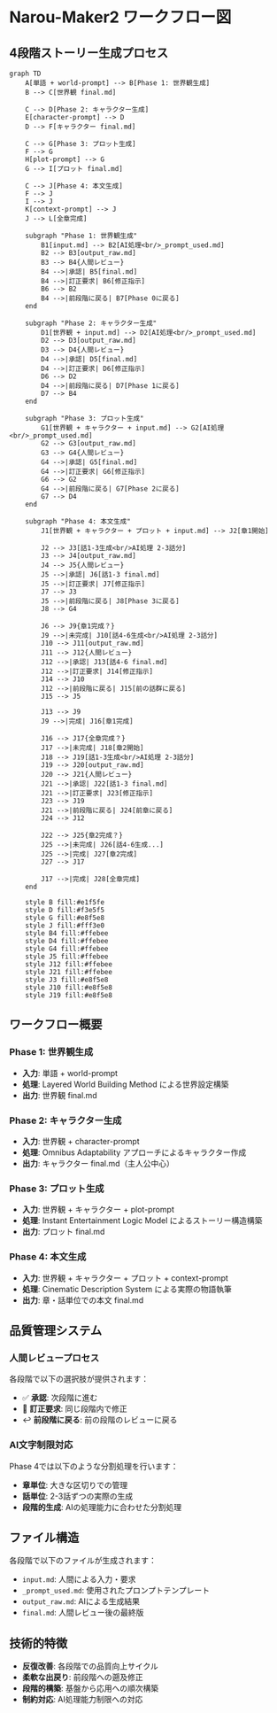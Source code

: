 # Narou-Maker2 ワークフロー図

## 4段階ストーリー生成プロセス

```mermaid
graph TD
    A[単語 + world-prompt] --> B[Phase 1: 世界観生成]
    B --> C[世界観 final.md]
    
    C --> D[Phase 2: キャラクター生成]
    E[character-prompt] --> D
    D --> F[キャラクター final.md]
    
    C --> G[Phase 3: プロット生成]
    F --> G
    H[plot-prompt] --> G
    G --> I[プロット final.md]
    
    C --> J[Phase 4: 本文生成]
    F --> J
    I --> J
    K[context-prompt] --> J
    J --> L[全章完成]
    
    subgraph "Phase 1: 世界観生成"
        B1[input.md] --> B2[AI処理<br/>_prompt_used.md]
        B2 --> B3[output_raw.md]
        B3 --> B4{人間レビュー}
        B4 -->|承認| B5[final.md]
        B4 -->|訂正要求| B6[修正指示]
        B6 --> B2
        B4 -->|前段階に戻る| B7[Phase 0に戻る]
    end
    
    subgraph "Phase 2: キャラクター生成"
        D1[世界観 + input.md] --> D2[AI処理<br/>_prompt_used.md]
        D2 --> D3[output_raw.md]
        D3 --> D4{人間レビュー}
        D4 -->|承認| D5[final.md]
        D4 -->|訂正要求| D6[修正指示]
        D6 --> D2
        D4 -->|前段階に戻る| D7[Phase 1に戻る]
        D7 --> B4
    end
    
    subgraph "Phase 3: プロット生成"
        G1[世界観 + キャラクター + input.md] --> G2[AI処理<br/>_prompt_used.md]
        G2 --> G3[output_raw.md]
        G3 --> G4{人間レビュー}
        G4 -->|承認| G5[final.md]
        G4 -->|訂正要求| G6[修正指示]
        G6 --> G2
        G4 -->|前段階に戻る| G7[Phase 2に戻る]
        G7 --> D4
    end
    
    subgraph "Phase 4: 本文生成"
        J1[世界観 + キャラクター + プロット + input.md] --> J2[章1開始]
        
        J2 --> J3[話1-3生成<br/>AI処理 2-3話分]
        J3 --> J4[output_raw.md]
        J4 --> J5{人間レビュー}
        J5 -->|承認| J6[話1-3 final.md]
        J5 -->|訂正要求| J7[修正指示]
        J7 --> J3
        J5 -->|前段階に戻る| J8[Phase 3に戻る]
        J8 --> G4
        
        J6 --> J9{章1完成？}
        J9 -->|未完成| J10[話4-6生成<br/>AI処理 2-3話分]
        J10 --> J11[output_raw.md]
        J11 --> J12{人間レビュー}
        J12 -->|承認| J13[話4-6 final.md]
        J12 -->|訂正要求| J14[修正指示]
        J14 --> J10
        J12 -->|前段階に戻る| J15[前の話群に戻る]
        J15 --> J5
        
        J13 --> J9
        J9 -->|完成| J16[章1完成]
        
        J16 --> J17{全章完成？}
        J17 -->|未完成| J18[章2開始]
        J18 --> J19[話1-3生成<br/>AI処理 2-3話分]
        J19 --> J20[output_raw.md]
        J20 --> J21{人間レビュー}
        J21 -->|承認| J22[話1-3 final.md]
        J21 -->|訂正要求| J23[修正指示]
        J23 --> J19
        J21 -->|前段階に戻る| J24[前章に戻る]
        J24 --> J12
        
        J22 --> J25{章2完成？}
        J25 -->|未完成| J26[話4-6生成...]
        J25 -->|完成| J27[章2完成]
        J27 --> J17
        
        J17 -->|完成| J28[全章完成]
    end
    
    style B fill:#e1f5fe
    style D fill:#f3e5f5
    style G fill:#e8f5e8
    style J fill:#fff3e0
    style B4 fill:#ffebee
    style D4 fill:#ffebee
    style G4 fill:#ffebee
    style J5 fill:#ffebee
    style J12 fill:#ffebee
    style J21 fill:#ffebee
    style J3 fill:#e8f5e8
    style J10 fill:#e8f5e8
    style J19 fill:#e8f5e8
```

## ワークフロー概要

### Phase 1: 世界観生成
- **入力**: 単語 + world-prompt
- **処理**: Layered World Building Method による世界設定構築
- **出力**: 世界観 final.md

### Phase 2: キャラクター生成
- **入力**: 世界観 + character-prompt  
- **処理**: Omnibus Adaptability アプローチによるキャラクター作成
- **出力**: キャラクター final.md（主人公中心）

### Phase 3: プロット生成
- **入力**: 世界観 + キャラクター + plot-prompt
- **処理**: Instant Entertainment Logic Model によるストーリー構造構築
- **出力**: プロット final.md

### Phase 4: 本文生成
- **入力**: 世界観 + キャラクター + プロット + context-prompt
- **処理**: Cinematic Description System による実際の物語執筆
- **出力**: 章・話単位での本文 final.md

## 品質管理システム

### 人間レビュープロセス
各段階で以下の選択肢が提供されます：
- ✅ **承認**: 次段階に進む
- 🔄 **訂正要求**: 同じ段階内で修正
- ↩️ **前段階に戻る**: 前の段階のレビューに戻る

### AI文字制限対応
Phase 4では以下のような分割処理を行います：
- **章単位**: 大きな区切りでの管理
- **話単位**: 2-3話ずつの実際の生成
- **段階的生成**: AIの処理能力に合わせた分割処理

## ファイル構造

各段階で以下のファイルが生成されます：
- `input.md`: 人間による入力・要求
- `_prompt_used.md`: 使用されたプロンプトテンプレート
- `output_raw.md`: AIによる生成結果
- `final.md`: 人間レビュー後の最終版

## 技術的特徴

- **反復改善**: 各段階での品質向上サイクル
- **柔軟な出戻り**: 前段階への遡及修正
- **段階的構築**: 基盤から応用への順次構築
- **制約対応**: AI処理能力制限への対応